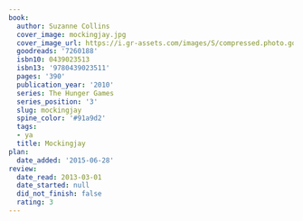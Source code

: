 ```yaml
---
book:
  author: Suzanne Collins
  cover_image: mockingjay.jpg
  cover_image_url: https://i.gr-assets.com/images/S/compressed.photo.goodreads.com/books/1586722918l/7260188._SX98_.jpg
  goodreads: '7260188'
  isbn10: 0439023513
  isbn13: '9780439023511'
  pages: '390'
  publication_year: '2010'
  series: The Hunger Games
  series_position: '3'
  slug: mockingjay
  spine_color: '#91a9d2'
  tags:
  - ya
  title: Mockingjay
plan:
  date_added: '2015-06-28'
review:
  date_read: 2013-03-01
  date_started: null
  did_not_finish: false
  rating: 3
---
```

